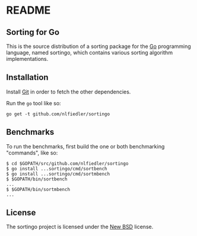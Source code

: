 # README

## Sorting for Go

This is the source distribution of a sorting package for the [Go](http://golang.org) programming language, named sortingo, which contains various sorting algorithm implementations.

## Installation

Install [Git](http://git-scm.com) in order to fetch the other dependencies.

Run the `go` tool like so:

```
go get -t github.com/nlfiedler/sortingo
```

## Benchmarks

To run the benchmarks, first build the one or both benchmarking "commands", like so:

```
$ cd $GOPATH/src/github.com/nlfiedler/sortingo
$ go install ...sortingo/cmd/sortbench
$ go install ...sortingo/cmd/sortmbench
$ $GOPATH/bin/sortbench
...
$ $GOPATH/bin/sortmbench
...
```

## License

The sortingo project is licensed under the [New BSD](http://opensource.org/licenses/BSD-3-Clause) license.
